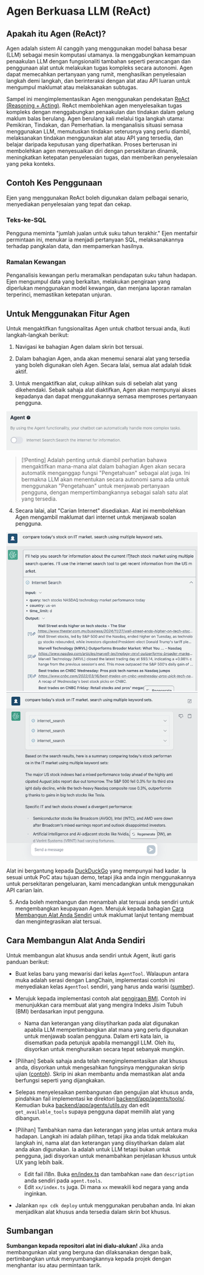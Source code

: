 # Agen Berkuasa LLM (ReAct)

## Apakah itu Agen (ReAct)?

Agen adalah sistem AI canggih yang menggunakan model bahasa besar (LLM) sebagai mesin komputasi utamanya. Ia menggabungkan kemampuan penaakulan LLM dengan fungsionaliti tambahan seperti perancangan dan penggunaan alat untuk melakukan tugas kompleks secara autonomi. Agen dapat memecahkan pertanyaan yang rumit, menghasilkan penyelesaian langkah demi langkah, dan berinteraksi dengan alat atau API luaran untuk mengumpul maklumat atau melaksanakan subtugas.

Sampel ini mengimplementasikan Agen menggunakan pendekatan [ReAct (Reasoning + Acting)](https://www.promptingguide.ai/techniques/react). ReAct membolehkan agen menyelesaikan tugas kompleks dengan menggabungkan penaakulan dan tindakan dalam gelung maklum balas berulang. Agen berulang kali melalui tiga langkah utama: Pemikiran, Tindakan, dan Pemerhatian. Ia menganalisis situasi semasa menggunakan LLM, memutuskan tindakan seterusnya yang perlu diambil, melaksanakan tindakan menggunakan alat atau API yang tersedia, dan belajar daripada keputusan yang diperhatikan. Proses berterusan ini membolehkan agen menyesuaikan diri dengan persekitaran dinamik, meningkatkan ketepatan penyelesaian tugas, dan memberikan penyelesaian yang peka konteks.

## Contoh Kes Penggunaan

Ejen yang menggunakan ReAct boleh digunakan dalam pelbagai senario, menyediakan penyelesaian yang tepat dan cekap.

### Teks-ke-SQL

Pengguna meminta "jumlah jualan untuk suku tahun terakhir." Ejen mentafsir permintaan ini, menukar ia menjadi pertanyaan SQL, melaksanakannya terhadap pangkalan data, dan mempamerkan hasilnya.

### Ramalan Kewangan

Penganalisis kewangan perlu meramalkan pendapatan suku tahun hadapan. Ejen mengumpul data yang berkaitan, melakukan pengiraan yang diperlukan menggunakan model kewangan, dan menjana laporan ramalan terperinci, memastikan ketepatan unjuran.

## Untuk Menggunakan Fitur Agen

Untuk mengaktifkan fungsionalitas Agen untuk chatbot tersuai anda, ikuti langkah-langkah berikut:

1. Navigasi ke bahagian Agen dalam skrin bot tersuai.

2. Dalam bahagian Agen, anda akan menemui senarai alat yang tersedia yang boleh digunakan oleh Agen. Secara lalai, semua alat adalah tidak aktif.

3. Untuk mengaktifkan alat, cukup alihkan suis di sebelah alat yang dikehendaki. Sebaik sahaja alat diaktifkan, Agen akan mempunyai akses kepadanya dan dapat menggunakannya semasa memproses pertanyaan pengguna.

![](./imgs/agent_tools.png)

> [!Penting]
> Adalah penting untuk diambil perhatian bahawa mengaktifkan mana-mana alat dalam bahagian Agen akan secara automatik menganggap fungsi "Pengetahuan" sebagai alat juga. Ini bermakna LLM akan menentukan secara autonomi sama ada untuk menggunakan "Pengetahuan" untuk menjawab pertanyaan pengguna, dengan mempertimbangkannya sebagai salah satu alat yang tersedia.

4. Secara lalai, alat "Carian Internet" disediakan. Alat ini membolehkan Agen mengambil maklumat dari internet untuk menjawab soalan pengguna.

![](./imgs/agent1.png)
![](./imgs/agent2.png)

Alat ini bergantung kepada [DuckDuckGo](https://duckduckgo.com/) yang mempunyai had kadar. Ia sesuai untuk PoC atau tujuan demo, tetapi jika anda ingin menggunakannya untuk persekitaran pengeluaran, kami mencadangkan untuk menggunakan API carian lain.

5. Anda boleh membangun dan menambah alat tersuai anda sendiri untuk mengembangkan keupayaan Agen. Merujuk kepada bahagian [Cara Membangun Alat Anda Sendiri](#how-to-develop-your-own-tools) untuk maklumat lanjut tentang membuat dan mengintegrasikan alat tersuai.

## Cara Membangun Alat Anda Sendiri

Untuk membangun alat khusus anda sendiri untuk Agent, ikuti garis panduan berikut:

- Buat kelas baru yang mewarisi dari kelas `AgentTool`. Walaupun antara muka adalah serasi dengan LangChain, implementasi contoh ini menyediakan kelas `AgentTool` sendiri, yang harus anda warisi ([sumber](../backend/app/agents/tools/agent_tool.py)).

- Merujuk kepada implementasi contoh alat [pengiraan BMI](../examples/agents/tools/bmi/bmi.py). Contoh ini menunjukkan cara membuat alat yang mengira Indeks Jisim Tubuh (BMI) berdasarkan input pengguna.

  - Nama dan keterangan yang diisytiharkan pada alat digunakan apabila LLM mempertimbangkan alat mana yang perlu digunakan untuk menjawab soalan pengguna. Dalam erti kata lain, ia disematkan pada petunjuk apabila memanggil LLM. Oleh itu, disyorkan untuk menghuraikan secara tepat sebanyak mungkin.

- [Pilihan] Sebaik sahaja anda telah mengimplementasikan alat khusus anda, disyorkan untuk mengesahkan fungsinya menggunakan skrip ujian ([contoh](../examples/agents/tools/bmi/test_bmi.py)). Skrip ini akan membantu anda memastikan alat anda berfungsi seperti yang dijangkakan.

- Selepas menyelesaikan pembangunan dan pengujian alat khusus anda, pindahkan fail implementasi ke direktori [backend/app/agents/tools/](../backend/app/agents/tools/). Kemudian buka [backend/app/agents/utils.py](../backend/app/agents/utils.py) dan edit `get_available_tools` supaya pengguna dapat memilih alat yang dibangun.

- [Pilihan] Tambahkan nama dan keterangan yang jelas untuk antara muka hadapan. Langkah ini adalah pilihan, tetapi jika anda tidak melakukan langkah ini, nama alat dan keterangan yang diisytiharkan dalam alat anda akan digunakan. Ia adalah untuk LLM tetapi bukan untuk pengguna, jadi disyorkan untuk menambahkan penjelasan khusus untuk UX yang lebih baik.

  - Edit fail i18n. Buka [en/index.ts](../frontend/src/i18n/en/index.ts) dan tambahkan `name` dan `description` anda sendiri pada `agent.tools`.
  - Edit `xx/index.ts` juga. Di mana `xx` mewakili kod negara yang anda inginkan.

- Jalankan `npx cdk deploy` untuk menggunakan perubahan anda. Ini akan menjadikan alat khusus anda tersedia dalam skrin bot khusus.

## Sumbangan

**Sumbangan kepada repositori alat ini dialu-alukan!** Jika anda membangunkan alat yang berguna dan dilaksanakan dengan baik, pertimbangkan untuk menyumbangkannya kepada projek dengan menghantar isu atau permintaan tarik.